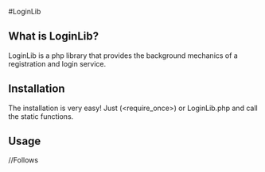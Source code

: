#LoginLib

## What is LoginLib?

LoginLib is a php library that provides the background mechanics of a registration and login service.

## Installation

The installation is very easy! Just <require> (<require_once>) or <include> LoginLib.php and call the static functions.

## Usage

//Follows